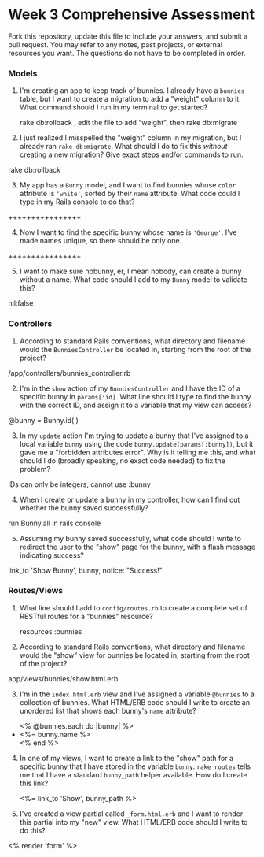 # Week 3 Comprehensive Assessment

Fork this repository, update this file to include your answers, and submit a pull request. You may refer to any notes, past projects, or external resources you want. The questions do not have to be completed in order.

### Models

1. I'm creating an app to keep track of bunnies. I already have a `bunnies` table, but I want to create a migration to add a "weight" column to it. What command should I run in my terminal to get started?

	rake db:rollback , edit the file to add "weight", then rake db:migrate


2. I just realized I misspelled the "weight" column in my migration, but I already ran `rake db:migrate`. What should I do to fix this *without* creating a new migration? Give exact steps and/or commands to run.

rake db:rollback


3. My app has a `Bunny` model, and I want to find bunnies whose `color` attribute is `'white'`, sorted by their `name` attribute. What code could I type in my Rails console to do that?

++++++++++++++++


4. Now I want to find the specific bunny whose name is `'George'`. I've made names unique, so there should be only one.

++++++++++++++++

5. I want to make sure nobunny, er, I mean nobody, can create a bunny without a name. What code should I add to my `Bunny` model to validate this?

nil:false


### Controllers

1. According to standard Rails conventions, what directory and filename would the `BunniesController` be located in, starting from the root of the project?

/app/controllers/bunnies_controller.rb

2. I'm in the `show` action of my `BunniesController` and I have the ID of a specific bunny in `params[:id]`. What line should I type to find the bunny with the correct ID, and assign it to a variable that my view can access?

@bunny = Bunny.id( )

3. In my `update` action I'm trying to update a bunny that I've assigned to a local variable `bunny` using the code `bunny.update(params[:bunny])`, but it gave me a "forbidden attributes error". Why is it telling me this, and what should I do (broadly speaking, no exact code needed) to fix the problem?

IDs can only be integers, cannot use :bunny

4. When I create or update a bunny in my controller, how can I find out whether the bunny saved successfully?

run Bunny.all in rails console

5. Assuming my bunny saved successfully, what code should I write to redirect the user to the "show" page for the bunny, with a flash message indicating success?

link_to 'Show Bunny', bunny, notice: "Success!"

### Routes/Views

1. What line should I add to `config/routes.rb` to create a complete set of RESTful routes for a "bunnies" resource?

	resources :bunnies

2. According to standard Rails conventions, what directory and filename would the "show" view for bunnies be located in, starting from the root of the project?

app/views/bunnies/show.html.erb

3. I'm in the `index.html.erb` view and I've assigned a variable `@bunnies` to a collection of bunnies. What HTML/ERB code should I write to create an unordered list that shows each bunny's `name` attribute?

<ul><% @bunnies.each do |bunny| %>
	<li><%= bunny.name %></li>
	<% end %>
</ul>
	

4. In one of my views, I want to create a link to the "show" path for a specific bunny that I have stored in the variable `bunny`. `rake routes` tells me that I have a standard `bunny_path` helper available. How do I create this link?

	<%= link_to 'Show', bunny_path %>

5. I've created a view partial called `_form.html.erb` and I want to render this partial into my "new" view. What HTML/ERB code should I write to do this?


<% render 'form' %>
